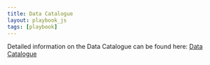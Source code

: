 ```yaml
---
title: Data Catalogue
layout: playbook_js
tags: [playbook]
---
```


Detailed information on the Data Catalogue can be found here: [Data Catalogue](../finding-data/data-catalogue.md)